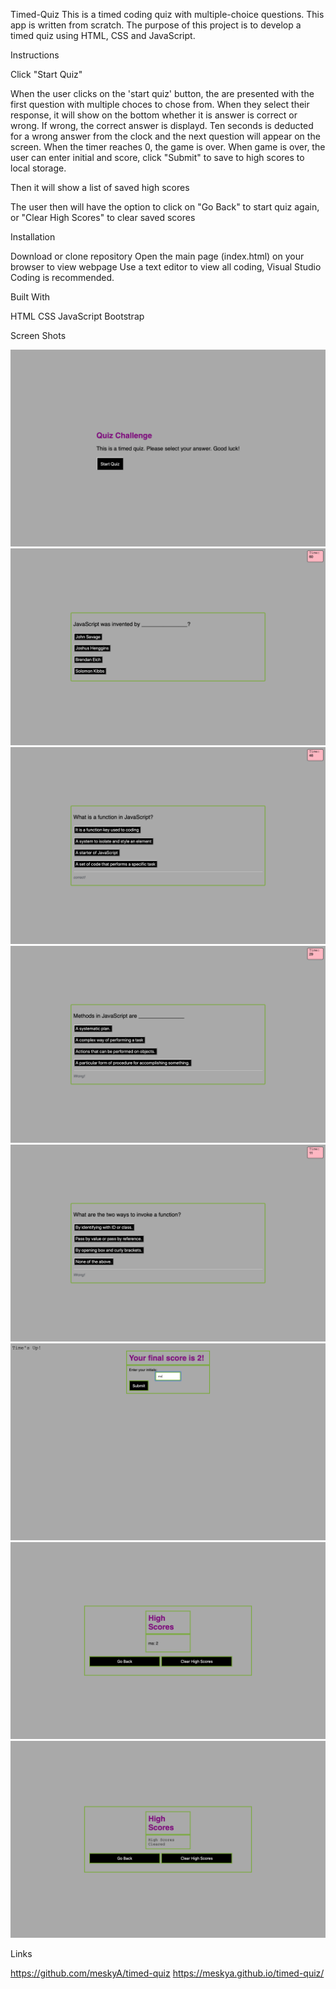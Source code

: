 Timed-Quiz
This is a timed coding quiz with multiple-choice questions. This app is written from scratch.
The purpose of this project is to develop a timed quiz using HTML, CSS and JavaScript.

Instructions

Click "Start Quiz"

When the user clicks on the 'start quiz' button, the are presented with the first question with multiple choces to chose from.
When they select their response, it will show on the bottom whether it is answer is correct or wrong.
If wrong, the correct answer is displayd.
Ten seconds is deducted for a wrong answer from the clock and the next question will appear on the screen.
When the timer reaches 0, the game is over. 
When game is over, the user can enter initial and score, click "Submit" to save to high scores to local storage.

Then it will show a list of saved high scores

The user then will have the option to click on "Go Back" to start quiz again, or "Clear High Scores" to clear saved scores

Installation

Download or clone repository
Open the main page (index.html) on your browser to view webpage
Use a text editor to view all coding, Visual Studio Coding is recommended.

Built With

HTML
CSS
JavaScript
Bootstrap


Screen Shots

![screen shot](/Assets/images/Quiz-Challenge-Screen-Shot-1.png)
![screen shot](Assets/images/Quiz-Challenge-Screen-Shot-2.png)
![screen shot](Assets/images/Quiz-Challenge-Screen-Shot-3.png)
![screen shot](Assets/images/Quiz-Challenge-Screen-Shot-4.png)
![screen shot](Assets/images/Quiz-Challenge-Screen-Shot-5.png)
![screen shot](Assets/images/Quiz-Challenge-Screen-Shot-6.png)
![screen shot](Assets/images/Quiz-Challenge-Screen-Shot-7.png)
![screen shot](Assets/images/Quiz-Challenge-Screen-Shot-8.png)

Links

https://github.com/meskyA/timed-quiz
https://meskya.github.io/timed-quiz/



